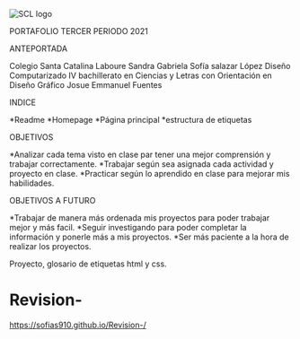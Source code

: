 ![SCL logo](https://user-images.githubusercontent.com/79658708/127585904-5c8a3aff-68f3-4a5c-822f-a17cd40f943b.png)

PORTAFOLIO TERCER PERIODO 2021



ANTEPORTADA



Colegio Santa Catalina Laboure
Sandra Gabriela Sofía salazar López
Diseño Computarizado
IV bachillerato en Ciencias y Letras con Orientación en Diseño Gráfico
Josue Emmanuel Fuentes 




INDICE

*Readme
*Homepage
*Página principal
*estructura de etiquetas




OBJETIVOS 


*Analizar cada tema visto en clase par tener una mejor comprensión y trabajar correctamente.
*Trabajar según sea asignada cada actividad y proyecto en clase.
*Practicar según lo aprendido en clase para mejorar mis habilidades.





OBJETIVOS A FUTURO 


*Trabajar de manera más ordenada mis proyectos para poder trabajar mejor y más facil.
*Seguir investigando para poder completar la información y ponerle más a mis proyectos.
*Ser más paciente a la hora de realizar los proyectos.



Proyecto, glosario de etiquetas html y css.



















# Revision-
https://sofias910.github.io/Revision-/
